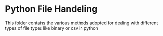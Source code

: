 # Python File Handeling
This folder contains the various methods adopted for dealing with different types of file types like binary or csv in python
